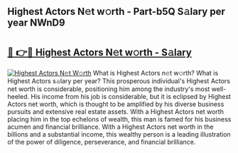 ## Highest Actors N𝚎t w𝚘rth - Part-b5Q S𝚊lary per year NWnD9

# <h2><a href="http://gc5520.nevu.top/?p=Highest+Actors">🔗 👉🔴 Highest Actors N𝚎t w𝚘rth - S𝚊lary</a></h2>

[![Highest Actors N𝚎t W𝚘rth](https://i.imgur.com/Oavwk0R.jpeg)](http://gc5520.nevu.top/?p=Highest+Actors)
What is Highest Actors n𝚎t w𝚘rth? What is Highest Actors s𝚊lary per year?
This prosperous individual's Highest Actors net worth is considerable, positioning him among the industry's most well-heeled. His income from his job is considerable, but it is eclipsed by Highest Actors net worth, which is thought to be amplified by his diverse business pursuits and extensive real estate assets. With a Highest Actors net worth placing him in the top echelons of wealth, this man is famed for his business acumen and financial brilliance. With a Highest Actors net worth in the billions and a substantial income, this wealthy person is a leading illustration of the power of diligence, perseverance, and financial brilliance.
